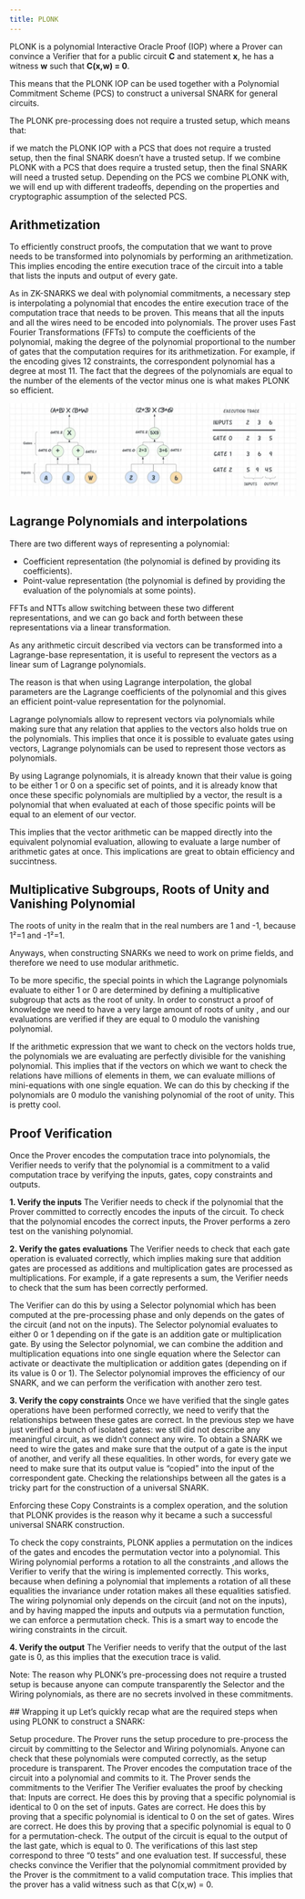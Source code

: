 ```yaml
---
title: PLONK
---
```



PLONK is a polynomial Interactive Oracle Proof (IOP) where a Prover can convince a Verifier that for a public circuit **C** and statement **x**, he has a witness **w** such that **C(x,w) = 0**.

This means that the PLONK IOP can be used together with a Polynomial Commitment Scheme (PCS) to construct a universal SNARK for general circuits.

The PLONK pre-processing does not require a trusted setup, which means that:

if we match the PLONK IOP with a PCS that does not require a trusted setup, then the final SNARK doesn’t have a trusted setup.
If we combine PLONK with a PCS that does require a trusted setup, then the final SNARK will need a trusted setup.
Depending on the PCS we combine PLONK with, we will end up with different tradeoffs, depending on the properties and cryptographic assumption of the selected PCS.


## Arithmetization
To efficiently construct proofs, the computation that we want to prove needs to be transformed into polynomials by performing an arithmetization. This implies encoding the entire execution trace of the circuit into a table that lists the inputs and output of every gate.

As in ZK-SNARKS we deal with polynomial commitments, a necessary step is interpolating a polynomial that encodes the entire execution trace of the computation trace that needs to be proven. This means that all the inputs and all the wires need to be encoded into polynomials. The prover uses Fast Fourier Transformations (FFTs) to compute the coefficients of the polynomial, making the degree of the polynomial proportional to the number of gates that the computation requires for its arithmetization. For example, if the encoding gives 12 constraints, the correspondent polynomial has a degree at most 11. The fact that the degrees of the polynomials are equal to the number of the elements of the vector minus one is what makes PLONK so efficient.


![plonk](../../../../assets/plonk_unbranded.webp)

## Lagrange Polynomials and interpolations
There are two different ways of representing a polynomial:

- Coefficient representation (the polynomial is defined by providing its coefficients).
- Point-value representation (the polynomial is defined by providing the evaluation of the polynomials at some points).

FFTs and NTTs allow switching between these two different representations, and we can go back and forth between these representations via a linear transformation.

As any arithmetic circuit described via vectors can be transformed into a Lagrange-base representation, it is useful to represent the vectors as a linear sum of Lagrange polynomials.

The reason is that when using Lagrange interpolation, the global parameters are the Lagrange coefficients of the polynomial and this gives an efficient point-value representation for the polynomial.

Lagrange polynomials allow to represent vectors via polynomials while making sure that any relation that applies to the vectors also holds true on the polynomials. This implies that once it is possible to evaluate gates using vectors, Lagrange polynomials can be used to represent those vectors as polynomials.

By using Lagrange polynomials, it is already known that their value is going to be either 1 or 0 on a specific set of points, and it is already know that once these specific polynomials are multiplied by a vector, the result is a polynomial that when evaluated at each of those specific points will be equal to an element of our vector.

This implies that the vector arithmetic can be mapped directly into the equivalent polynomial evaluation, allowing to evaluate a large number of arithmetic gates at once. This implications are great to obtain efficiency and succintness.

## Multiplicative Subgroups, Roots of Unity and Vanishing Polynomial
The roots of unity in the realm that in the real numbers are 1 and -1, because 1²=1 and -1²=1.

Anyways, when constructing SNARKs we need to work on prime fields, and therefore we need to use modular arithmetic.

To be more specific, the special points in which the Lagrange polynomials evaluate to either 1 or 0 are determined by defining a multiplicative subgroup that acts as the root of unity. In order to construct a proof of knowledge we need to have a very large amount of roots of unity , and our evaluations are verified if they are equal to 0 modulo the vanishing polynomial.

If the arithmetic expression that we want to check on the vectors holds true, the polynomials we are evaluating are perfectly divisible for the vanishing polynomial. This implies that if the vectors on which we want to check the relations have millions of elements in them, we can evaluate millions of mini-equations with one single equation. We can do this by checking if the polynomials are 0 modulo the vanishing polynomial of the root of unity. This is pretty cool.

## Proof Verification
Once the Prover encodes the computation trace into polynomials, the Verifier needs to verify that the polynomial is a commitment to a valid computation trace by verifying the inputs, gates, copy constraints and outputs.

**1. Verify the inputs**
The Verifier needs to check if the polynomial that the Prover committed to correctly encodes the inputs of the circuit. To check that the polynomial encodes the correct inputs, the Prover performs a zero test on the vanishing polynomial.

**2. Verify the gates evaluations**
The Verifier needs to check that each gate operation is evaluated correctly, which implies making sure that addition gates are processed as additions and multiplication gates are processed as multiplications. For example, if a gate represents a sum, the Verifier needs to check that the sum has been correctly performed.

The Verifier can do this by using a Selector polynomial which has been computed at the pre-processing phase and only depends on the gates of the circuit (and not on the inputs). The Selector polynomial evaluates to either 0 or 1 depending on if the gate is an addition gate or multiplication gate. By using the Selector polynomial, we can combine the addition and multiplication equations into one single equation where the Selector can activate or deactivate the multiplication or addition gates (depending on if its value is 0 or 1). The Selector polynomial improves the efficiency of our SNARK, and we can perform the verification with another zero test.

**3. Verify the copy constraints**
Once we have verified that the single gates operations have been performed correctly, we need to verify that the relationships between these gates are correct. In the previous step we have just verified a bunch of isolated gates: we still did not describe any meaningful circuit, as we didn’t connect any wire. To obtain a SNARK we need to wire the gates and make sure that the output of a gate is the input of another, and verify all these equalities. In other words, for every gate we need to make sure that its output value is “copied” into the input of the correspondent gate. Checking the relationships between all the gates is a tricky part for the construction of a universal SNARK.

Enforcing these Copy Constraints is a complex operation, and the solution that PLONK provides is the reason why it became a such a successful universal SNARK construction.

To check the copy constraints, PLONK applies a permutation on the indices of the gates and encodes the permutation vector into a polynomial. This Wiring polynomial performs a rotation to all the constraints ,and allows the Verifier to verify that the wiring is implemented correctly. This works, because when defining a polynomial that implements a rotation of all these equalities the invariance under rotation makes all these equalities satisfied. The wiring polynomial only depends on the circuit (and not on the inputs), and by having mapped the inputs and outputs via a permutation function, we can enforce a permutation check. This is a smart way to encode the wiring constraints in the circuit.

**4. Verify the output**
The Verifier needs to verify that the output of the last gate is 0, as this implies that the execution trace is valid.

Note: The reason why PLONK’s pre-processing does not require a trusted setup is because anyone can compute transparently the Selector and the Wiring polynomials, as there are no secrets involved in these commitments.


## Wrapping it up
Let’s quickly recap what are the required steps when using PLONK to construct a SNARK:

Setup procedure. The Prover runs the setup procedure to pre-process the circuit by committing to the Selector and Wiring polynomials. Anyone can check that these polynomials were computed correctly, as the setup procedure is transparent.
The Prover encodes the computation trace of the circuit into a polynomial and commits to it.
The Prover sends the commitments to the Verifier
The Verifier evaluates the proof by checking that:
Inputs are correct. He does this by proving that a specific polynomial is identical to 0 on the set of inputs.
Gates are correct. He does this by proving that a specific polynomial is identical to 0 on the set of gates.
Wires are correct. He does this by proving that a specific polynomial is equal to 0 for a permutation-check.
The output of the circuit is equal to the output of the last gate, which is equal to 0.
The verifications of this last step correspond to three “0 tests” and one evaluation test. If successful, these checks convince the Verifier that the polynomial commitment provided by the Prover is the commitment to a valid computation trace. This implies that the prover has a valid witness such as that C(x,w) = 0.

